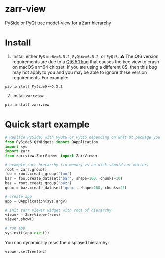 # zarr-view
PySide or PyQt tree model-view for a Zarr hierarchy

# Install
1. Install either `PySide6>=6.5.2`, `PyQt6>=6.5.2`, or `PyQt5`. :warning: The Qt6 version requirements are due to a [Qt6.5.1 bug](https://bugreports.qt.io/browse/QTBUG-115136) that causes the tree view to crash on macOS arm64 chipset. If you are using a different OS, then this bug may not apply to you and you may be able to ignore these version requirements. For example:
```
pip install PySide6>=6.5.2
```
2. Install `zarrview`:
```
pip install zarrview
```

# Quick start example
```python
# Replace PySide6 with PyQt6 or PyQt5 depending on what Qt package you installed.
from PySide6.QtWidgets import QApplication
import sys
import zarr
from zarrview.ZarrViewer import ZarrViewer

# example zarr hierarchy (in-memory vs on-disk should not matter)
root = zarr.group()
foo = root.create_group('foo')
bar = foo.create_dataset('bar', shape=100, chunks=10)
baz = root.create_group('baz')
quux = baz.create_dataset('quux', shape=200, chunks=20)

# create app
app = QApplication(sys.argv)

# init zarr viewer widget with root of hierarchy
viewer = ZarrViewer(root)
viewer.show()

# run app
sys.exit(app.exec())
```

You can dynamically reset the displayed hierarchy:
```python
viewer.setTree(baz)
```
